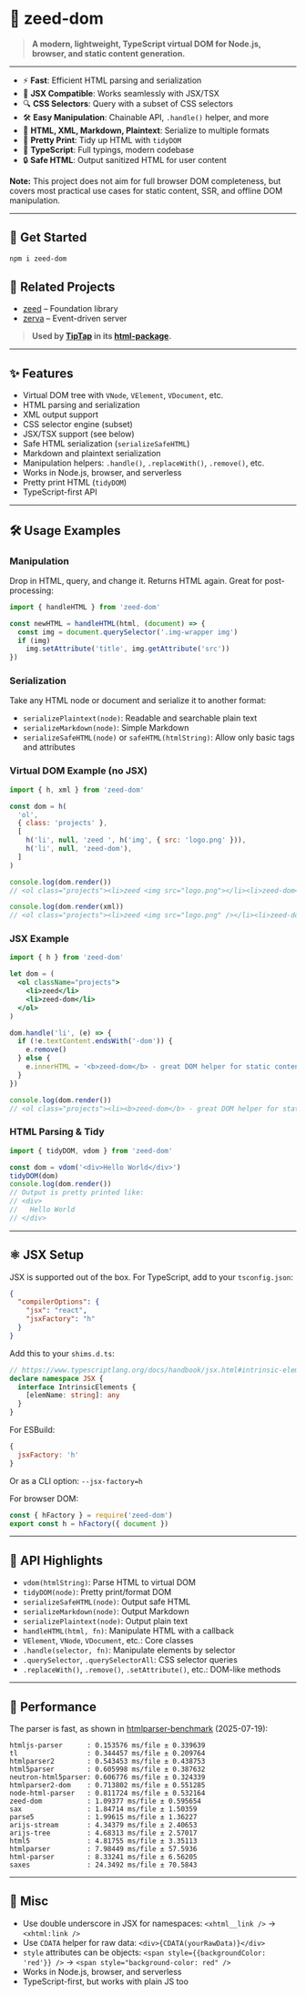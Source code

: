 # 🌱 zeed-dom

> **A modern, lightweight, TypeScript virtual DOM for Node.js, browser, and static content generation.**

---

- ⚡️ **Fast**: Efficient HTML parsing and serialization
- 🧩 **JSX Compatible**: Works seamlessly with JSX/TSX
- 🔍 **CSS Selectors**: Query with a subset of CSS selectors
- 🛠 **Easy Manipulation**: Chainable API, `.handle()` helper, and more
- 📝 **HTML, XML, Markdown, Plaintext**: Serialize to multiple formats
- 🧹 **Pretty Print**: Tidy up HTML with `tidyDOM`
- 🦾 **TypeScript**: Full typings, modern codebase
- 🔒 **Safe HTML**: Output sanitized HTML for user content

**Note:** This project does not aim for full browser DOM completeness, but covers most practical use cases for static content, SSR, and offline DOM manipulation.

---

## 🚀 Get Started

```sh
npm i zeed-dom
```

## 🔗 Related Projects

- [zeed](https://github.com/holtwick/zeed) – Foundation library
- [zerva](https://github.com/holtwick/zerva) – Event-driven server 

> **Used by [TipTap](https://www.tiptap.dev/) in its [html-package](https://github.com/ueberdosis/tiptap/tree/main/packages/html).**

---

## ✨ Features

- Virtual DOM tree with `VNode`, `VElement`, `VDocument`, etc.
- HTML parsing and serialization
- XML output support
- CSS selector engine (subset)
- JSX/TSX support (see below)
- Safe HTML serialization (`serializeSafeHTML`)
- Markdown and plaintext serialization
- Manipulation helpers: `.handle()`, `.replaceWith()`, `.remove()`, etc.
- Works in Node.js, browser, and serverless
- Pretty print HTML (`tidyDOM`)
- TypeScript-first API

---

## 🛠 Usage Examples

### Manipulation

Drop in HTML, query, and change it. Returns HTML again. Great for post-processing:

```ts
import { handleHTML } from 'zeed-dom'

const newHTML = handleHTML(html, (document) => {
  const img = document.querySelector('.img-wrapper img')
  if (img)
    img.setAttribute('title', img.getAttribute('src'))
})
```

### Serialization

Take any HTML node or document and serialize it to another format:

- `serializePlaintext(node)`: Readable and searchable plain text
- `serializeMarkdown(node)`: Simple Markdown
- `serializeSafeHTML(node)` or `safeHTML(htmlString)`: Allow only basic tags and attributes

### Virtual DOM Example (no JSX)

```js
import { h, xml } from 'zeed-dom'

const dom = h(
  'ol',
  { class: 'projects' },
  [
    h('li', null, 'zeed ', h('img', { src: 'logo.png' })),
    h('li', null, 'zeed-dom'),
  ]
)

console.log(dom.render())
// <ol class="projects"><li>zeed <img src="logo.png"></li><li>zeed-dom</li></ol>

console.log(dom.render(xml))
// <ol class="projects"><li>zeed <img src="logo.png" /></li><li>zeed-dom</li></ol>
```

### JSX Example

```jsx
import { h } from 'zeed-dom'

let dom = (
  <ol className="projects">
    <li>zeed</li>
    <li>zeed-dom</li>
  </ol>
)

dom.handle('li', (e) => {
  if (!e.textContent.endsWith('-dom')) {
    e.remove()
  } else {
    e.innerHTML = '<b>zeed-dom</b> - great DOM helper for static content'
  }
})

console.log(dom.render())
// <ol class="projects"><li><b>zeed-dom</b> - great DOM helper for static content</li></ol>
```

### HTML Parsing & Tidy

```js
import { tidyDOM, vdom } from 'zeed-dom'

const dom = vdom('<div>Hello World</div>')
tidyDOM(dom)
console.log(dom.render())
// Output is pretty printed like:
// <div>
//   Hello World
// </div>
```

---

## ⚛️ JSX Setup

JSX is supported out of the box. For TypeScript, add to your `tsconfig.json`:

```json
{
  "compilerOptions": {
    "jsx": "react",
    "jsxFactory": "h"
  }
}
```

Add this to your `shims.d.ts`:

```ts
// https://www.typescriptlang.org/docs/handbook/jsx.html#intrinsic-elements
declare namespace JSX {
  interface IntrinsicElements {
    [elemName: string]: any
  }
}
```

For ESBuild:

```js
{
  jsxFactory: 'h'
}
```

Or as a CLI option: `--jsx-factory=h`

For browser DOM:

```js
const { hFactory } = require('zeed-dom')
export const h = hFactory({ document })
```

---

## 🧪 API Highlights

- `vdom(htmlString)`: Parse HTML to virtual DOM
- `tidyDOM(node)`: Pretty print/format DOM
- `serializeSafeHTML(node)`: Output safe HTML
- `serializeMarkdown(node)`: Output Markdown
- `serializePlaintext(node)`: Output plain text
- `handleHTML(html, fn)`: Manipulate HTML with a callback
- `VElement`, `VNode`, `VDocument`, etc.: Core classes
- `.handle(selector, fn)`: Manipulate elements by selector
- `.querySelector`, `.querySelectorAll`: CSS selector queries
- `.replaceWith()`, `.remove()`, `.setAttribute()`, etc.: DOM-like methods

---

## 🚦 Performance

The parser is fast, as shown in [htmlparser-benchmark](https://github.com/AndreasMadsen/htmlparser-benchmark/blob/master/stats.txt) (2025-07-19):

```
htmljs-parser      : 0.153576 ms/file ± 0.339639
tl                 : 0.344457 ms/file ± 0.209764
htmlparser2        : 0.543453 ms/file ± 0.438753
html5parser        : 0.605998 ms/file ± 0.387632
neutron-html5parser: 0.606776 ms/file ± 0.324339
htmlparser2-dom    : 0.713802 ms/file ± 0.551285
node-html-parser   : 0.811724 ms/file ± 0.532164
zeed-dom           : 1.09377 ms/file ± 0.595654
sax                : 1.84714 ms/file ± 1.50359
parse5             : 1.99615 ms/file ± 1.36227
arijs-stream       : 4.34379 ms/file ± 2.40653
arijs-tree         : 4.68313 ms/file ± 2.57017
html5              : 4.81755 ms/file ± 3.35113
htmlparser         : 7.98449 ms/file ± 57.5936
html-parser        : 8.33241 ms/file ± 6.56205
saxes              : 24.3492 ms/file ± 70.5843
```

---

## 📝 Misc

- Use double underscore in JSX for namespaces: `<xhtml__link />` → `<xhtml:link />`
- Use `CDATA` helper for raw data: `<div>{CDATA(yourRawData)}</div>`
- `style` attributes can be objects: `<span style={{backgroundColor: 'red'}} />` → `<span style="background-color: red" />`
- Works in Node.js, browser, and serverless
- TypeScript-first, but works with plain JS too
